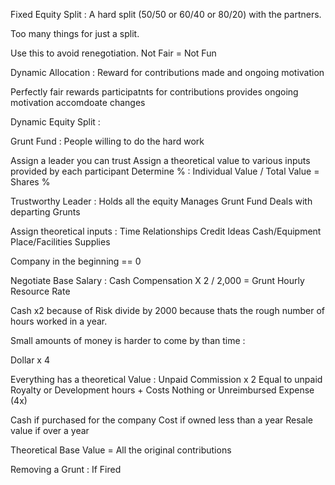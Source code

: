 Fixed Equity Split : A hard split (50/50 or 60/40 or 80/20)  with the partners.

Too many things for just a split.

Use this to avoid renegotiation.
Not Fair = Not Fun

Dynamic Allocation :
Reward for contributions made and ongoing motivation

  Perfectly fair
  rewards participatnts for contributions
  provides ongoing motivation
  accomdoate changes
  
  
Dynamic Equity Split :

Grunt Fund : People willing to do the hard work

Assign a leader you can trust
Assign a theoretical value to various inputs provided by each participant
Determine % : Individual Value / Total Value = Shares %

Trustworthy Leader :
  Holds all the equity
  Manages Grunt Fund
  Deals with departing Grunts
  
  
Assign theoretical inputs :
  Time
  Relationships
  Credit
  Ideas
  Cash/Equipment
  Place/Facilities
  Supplies

Company in the beginning == 0

Negotiate Base Salary  : Cash Compensation X 2 / 2,000 = Grunt Hourly Resource Rate

Cash x2 because of Risk
divide by 2000 because thats the rough number of hours worked in a year.

Small amounts of money is harder to come by than time : 

Dollar x 4

Everything has a theoretical Value :
Unpaid Commission x 2
Equal to unpaid Royalty or Development hours + Costs
Nothing or Unreimbursed Expense (4x)

Cash if purchased for the company
Cost if owned less than a year 
Resale value if over a year

Theoretical Base Value = All the original contributions

 
 Removing a Grunt : If Fired 
